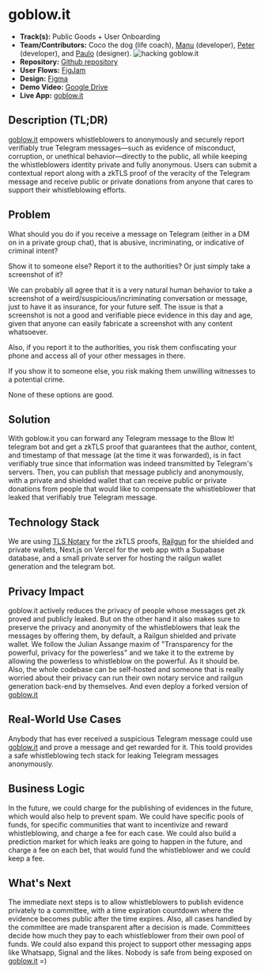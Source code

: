 # goblow.it

- **Track(s):** Public Goods + User Onboarding
- **Team/Contributors:** Coco the dog (life coach), [Manu](https://github.com/frosimanuel) (developer), [Peter](https://github.com/petermlyon) (developer), and [Paulo](https://github.com/paulofonseca1987) (designer).
![hacking goblow.it](https://github.com/paulofonseca1987/goblow.it/blob/main/projects/go-blow-it/teamphoto.jpg?raw=true)
- **Repository:** [Github repository](https://github.com/paulofonseca1987/goblow.it/tree/main/projects/go-blow-it)
- **User Flows:** [FigJam](https://www.figma.com/board/96V8WgvzTCaZWilTGMU1JR/blow-it?node-id=0-1&t=aiJEr5h2Ui0i59rD-1)
- **Design:** [Figma](https://www.figma.com/design/e3VXYvyal2h3qjdLCWQyk3/blow-it?node-id=0-1&t=VpCj1SNxeQZLXEhC-1)
- **Demo Video:** [Google Drive](https://drive.google.com/file/d/1wVESSAhnmYXbyzxEfB_etM-8s12ZULwN/view?usp=sharing)
- **Live App:** [goblow.it](https://goblow.it)

## Description (TL;DR)
[goblow.it](https://goblow.it) empowers whistleblowers to anonymously and securely report verifiably true Telegram messages—such as evidence of misconduct, corruption, or unethical behavior—directly to the public, all while keeping the whistleblowers identity private and fully anonymous. Users can submit a contextual report along with a zkTLS proof of the veracity of the Telegram message and receive public or private donations from anyone that cares to support their whistleblowing efforts.

## Problem
What should you do if you receive a message on Telegram (either in a DM on in a private group chat), that is abusive, incriminating, or indicative of criminal intent?

Show it to someone else?
Report it to the authorities?
Or just simply take a screenshot of it?

We can probably all agree that it is a very natural human behavior to take a screenshot of a weird/suspicious/incriminating conversation or message, just to have it as insurance, for your future self. The issue is that a screenshot is not a good and verifiable piece evidence in this day and age, given that anyone can easily fabricate a screenshot with any content whatsoever.

Also, if you report it to the authorities, you risk them confiscating your phone and access all of your other messages in there.

If you show it to someone else, you risk making them unwilling witnesses to a potential crime.

None of these options are good.

## Solution
With goblow.it you can forward any Telegram message to the Blow It! telegram bot and get a zkTLS proof that guarantees that the author, content, and timestamp of that message (at the time it was forwarded), is in fact verifiably true since that information was indeed transmitted by Telegram's servers. Then, you can publish that message publicly and anonymously, with a private and shielded wallet that can receive public or private donations from people that would like to compensate the whistleblower that leaked that verifiably true Telegram message.

## Technology Stack
We are using [TLS Notary](https://tlsnotary.org) for the zkTLS proofs, [Railgun](https://railgun.org) for the shielded and private wallets, Next.js on Vercel for the web app with a Supabase database, and a small private server for hosting the railgun wallet generation and the telegram bot.

## Privacy Impact
goblow.it actively reduces the privacy of people whose messages get zk proved and publicly leaked. But on the other hand it also makes sure to preserve the privacy and anonymity of the whistleblowers that leak the messages by offering them, by default, a Railgun shielded and private wallet. We follow the Julian Assange maxim of "Transparency for the powerful, privacy for the powerless" and we take it to the extreme by allowing the powerless to whistleblow on the powerful. As it should be. Also, the whole codebase can be self-hosted and someone that is really worried about their privacy can run their own notary service and railgun generation back-end by themselves. And even deploy a forked version of [goblow.it](https://goblow.it)

## Real-World Use Cases
Anybody that has ever received a suspicious Telegram message could use [goblow.it](https://goblow.it) and prove a message and get rewarded for it. This toold provides a safe whistleblowing tech stack for leaking Telegram messages anonymously.

## Business Logic
In the future, we could charge for the publishing of evidences in the future, which would also help to prevent spam. We could have specific pools of funds, for specific communities that want to incentivize and reward whistleblowing, and charge a fee for each case. We could also build a prediction market for which leaks are going to happen in the future, and charge a fee on each bet, that would fund the whistleblower and we could keep a fee.

## What's Next
The immediate next steps is to allow whistleblowers to publish evidence privately to a committee, with a time expiration countdown where the evidence becomes public after the time expires. Also, all cases handled by the committee are made transparent after a decision is made. Committees decide how much they pay to each whistleblower from their own pool of funds. We could also expand this project to support other messaging apps like Whatsapp, Signal and the likes. Nobody is safe from being exposed on [goblow.it](https://goblow.it) =)
